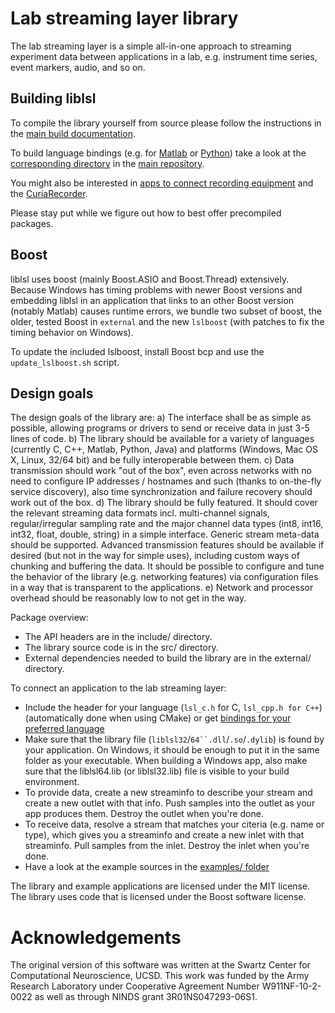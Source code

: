 # Lab streaming layer library

The lab streaming layer is a simple all-in-one approach to streaming experiment
data between applications in a lab, e.g. instrument time series, event markers,
audio, and so on.

## Building liblsl

To compile the library yourself from source please follow the instructions in
the [main build documentation](https://github.com/labstreaminglayer/labstreaminglayer/tree/master/doc/BUILD.md).

To build language bindings (e.g. for
[Matlab](https://github.com/labstreaminglayer/liblsl-Matlab) or
[Python](https://github.com/labstreaminglayer/liblsl-Python)) take a look at
the [corresponding directory](https://github.com/labstreaminglayer/labstreaminglayer/tree/master/LSL)
in the [main repository](https://github.com/labstreaminglayer/labstreaminglayer).

You might also be interested in
[apps to connect recording equipment](https://github.com/labstreaminglayer/labstreaminglayer/tree/master/Apps)
and the [CuriaRecorder](https://github.com/labstreaminglayer/App-CuriaRecorder).

Please stay put while we figure out how to best offer precompiled packages.

## Boost

liblsl uses boost (mainly Boost.ASIO and Boost.Thread) extensively.
Because Windows has timing problems with newer Boost versions and embedding liblsl
in an application that links to an other Boost version (notably Matlab) causes runtime
errors, we bundle two subset of boost, the older, tested Boost in `external` and the new
`lslboost` (with patches to fix the timing behavior on Windows).

To update the included lslboost, install Boost bcp and use the `update_lslboost.sh` script.

## Design goals

The design goals of the library are:
a) The interface shall be as simple as possible, allowing programs or drivers to send 
   or receive data in just 3-5 lines of code.
b) The library should be available for a variety of languages (currently C, C++, Matlab, Python, Java) 
   and platforms (Windows, Mac OS X, Linux, 32/64 bit) and be fully interoperable between them.
c) Data transmission should work "out of the box", even across networks with no need to configure 
   IP addresses / hostnames and such (thanks to on-the-fly service discovery), also time synchronization 
   and failure recovery should work out of the box.
d) The library should be fully featured. It should cover the relevant streaming data formats incl. 
   multi-channel signals, regular/irregular sampling rate and the major channel data types 
   (int8, int16, int32, float, double, string) in a simple interface. Generic stream meta-data should 
   be supported. Advanced transmission features should be available if desired (but not in the way for 
   simple uses), including custom ways of chunking and buffering the data. It should be possible to 
   configure and tune the behavior of the library (e.g. networking features) via configuration files 
   in a way that is transparent to the applications.
e) Network and processor overhead should be reasonably low to not get in the way.

Package overview:
* The API headers are in the include/ directory.
* The library source code is in the src/ directory.
* External dependencies needed to build the library are in the external/ directory.

To connect an application to the lab streaming layer:
* Include the header for your language (`lsl_c.h` for C, `lsl_cpp.h for C++`)
  (automatically done when using CMake) or get
  [bindings for your preferred language](https://github.com/labstreaminglayer/labstreaminglayer/tree/master/LSL)
* Make sure that the library file (`liblsl32`/`64``.dll`/`.so`/`.dylib`) is found by your application. 
  On Windows, it should be enough to put it in the same folder as your executable.
  When building a Windows app, also make sure that the liblsl64.lib (or liblsl32.lib) file is visible 
  to your build environment.
* To provide data, create a new streaminfo to describe your stream and create a new outlet with that info. 
  Push samples into the outlet as your app produces them. Destroy the outlet when you're done.
* To receive data, resolve a stream that matches your citeria (e.g. name or type), which gives you a 
  streaminfo and create a new inlet with that streaminfo. Pull samples from the inlet. 
  Destroy the inlet when you're done.
* Have a look at the example sources in the
  [examples/ folder](https://github.com/labstreaminglayer/App-Examples)

The library and example applications are licensed under the MIT license.  
The library uses code that is licensed under the Boost software license.

# Acknowledgements

The original version of this software was written at the Swartz Center for Computational Neuroscience, UCSD. This work was funded by the Army Research Laboratory under Cooperative Agreement Number W911NF-10-2-0022 as well as through NINDS grant 3R01NS047293-06S1.
